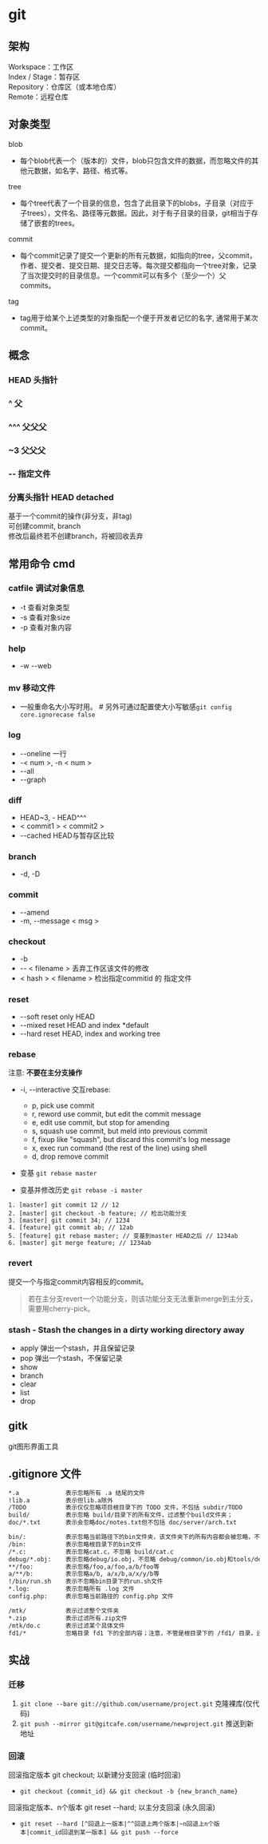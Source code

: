 # git

## 架构

Workspace：工作区  
Index / Stage：暂存区  
Repository：仓库区（或本地仓库）  
Remote：远程仓库  

## 对象类型

blob

- 每个blob代表一个（版本的）文件，blob只包含文件的数据，而忽略文件的其他元数据，如名字、路径、格式等。

tree

- 每个tree代表了一个目录的信息，包含了此目录下的blobs，子目录（对应于子trees），文件名、路径等元数据。因此，对于有子目录的目录，git相当于存储了嵌套的trees。

commit

- 每个commit记录了提交一个更新的所有元数据，如指向的tree，父commit，作者、提交者、提交日期、提交日志等。每次提交都指向一个tree对象，记录了当次提交时的目录信息。一个commit可以有多个（至少一个）父commits。

tag

- tag用于给某个上述类型的对象指配一个便于开发者记忆的名字, 通常用于某次commit。

## 概念

### HEAD    头指针

### ^   父

### ^^^ 父父父

### ~3  父父父

### --  指定文件

### 分离头指针 HEAD detached

基于一个commit的操作(非分支，非tag)  
可创建commit, branch  
修改后最终若不创建branch，将被回收丢弃  

## 常用命令 cmd

### catfile 调试对象信息

- -t    查看对象类型
- -s    查看对象size
- -p    查看对象内容

### help

- -w --web

### mv  移动文件

- 一般重命名大小写时用。 # 另外可通过配置使大小写敏感`git config core.ignorecase false`

### log

- --oneline 一行
- -< num >, -n < num >
- --all
- --graph

### diff

- HEAD~3, - HEAD^^^
- < commit1 > < commit2 >
- --cached HEAD与暂存区比较

### branch

- -d, -D

### commit

- --amend
- -m, --message < msg >

### checkout

- -b
- -- < filename > 丢弃工作区该文件的修改
- < hash > < filename > 检出指定commitid 的 指定文件

### reset

- --soft    reset only HEAD
- --mixed   reset HEAD and index    *default
- --hard    reset HEAD, index and working tree

### rebase

注意: **不要在主分支操作**

- -i, --interactive 交互rebase:
  - p, pick   use commit
  - r, reword use commit, but edit the commit message
  - e, edit   use commit, but stop for amending
  - s, squash use commit, but meld into previous commit
  - f, fixup  like "squash", but discard this commit's log message
  - x, exec   run command (the rest of the line) using shell
  - d, drop   remove commit

- 变基 `git rebase master`
- 变基并修改历史 `git rebase -i master`

```git
1. [master] git commit 12 // 12
2. [master] git checkout -b feature; // 检出功能分支
3. [master] git commit 34; // 1234
4. [feature] git commit ab; // 12ab
5. [feature] git rebase master; // 变基到master HEAD之后 // 1234ab
6. [master] git merge feature; // 1234ab
```

### revert

提交一个与指定commit内容相反的commit。

> 若在主分支revert一个功能分支，则该功能分支无法重新merge到主分支，需要用cherry-pick。

### stash - Stash the changes in a dirty working directory away

- apply 弹出一个stash，并且保留记录
- pop   弹出一个stash，不保留记录
- show
- branch
- clear
- list
- drop

## gitk

git图形界面工具

## .gitignore 文件

```bash
*.a             表示忽略所有 .a 结尾的文件
!lib.a          表示但lib.a除外
/TODO           表示仅仅忽略项目根目录下的 TODO 文件，不包括 subdir/TODO
build/          表示忽略 build/目录下的所有文件，过滤整个build文件夹；
doc/*.txt       表示会忽略doc/notes.txt但不包括 doc/server/arch.txt

bin/:           表示忽略当前路径下的bin文件夹，该文件夹下的所有内容都会被忽略，不忽略 bin 文件
/bin:           表示忽略根目录下的bin文件
/*.c:           表示忽略cat.c，不忽略 build/cat.c
debug/*.obj:    表示忽略debug/io.obj，不忽略 debug/common/io.obj和tools/debug/io.obj
**/foo:         表示忽略/foo,a/foo,a/b/foo等
a/**/b:         表示忽略a/b, a/x/b,a/x/y/b等
!/bin/run.sh    表示不忽略bin目录下的run.sh文件
*.log:          表示忽略所有 .log 文件
config.php:     表示忽略当前路径的 config.php 文件

/mtk/           表示过滤整个文件夹
*.zip           表示过滤所有.zip文件
/mtk/do.c       表示过滤某个具体文件
fd1/*           忽略目录 fd1 下的全部内容；注意，不管是根目录下的 /fd1/ 目录，还是某个子目录 /child/fd1/ 目录，都会被忽略；
```

## 实战

### 迁移

1. `git clone --bare git://github.com/username/project.git` 克隆裸库(仅代码)
2. `git push --mirror git@gitcafe.com/username/newproject.git` 推送到新地址

### 回滚

回滚指定版本 git checkout; 以新建分支回滚 (临时回滚)

- `git checkout {commit_id} && git checkout -b {new_branch_name}`

回滚指定版本、n个版本 git reset --hard; 以主分支回滚 (永久回滚)

- `git reset --hard [^回退上一版本|^^回退上两个版本|~n回退上n个版本|commit_id回退到某一版本] && git push --force`
